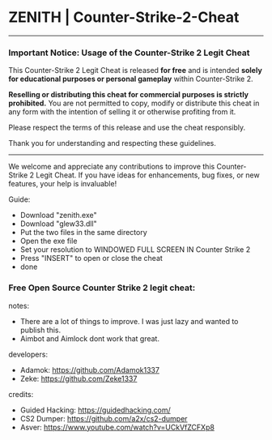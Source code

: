 # ZENITH | Counter-Strike-2-Cheat

---

### Important Notice: Usage of the Counter-Strike 2 Legit Cheat

This Counter-Strike 2 Legit Cheat is released **for free** and is intended **solely for educational purposes or personal gameplay** within Counter-Strike 2. 

**Reselling or distributing this cheat for commercial purposes is strictly prohibited.** You are not permitted to copy, modify or distribute this cheat in any form with the intention of selling it or otherwise profiting from it.

Please respect the terms of this release and use the cheat responsibly.

Thank you for understanding and respecting these guidelines.

--- 

We welcome and appreciate any contributions to improve this Counter-Strike 2 Legit Cheat. If you have ideas for enhancements, bug fixes, or new features, your help is invaluable!

Guide:
- Download "zenith.exe"
- Download "glew33.dll"
- Put the two files in the same directory
- Open the exe file
- Set your resolution to WINDOWED FULL SCREEN IN Counter Strike 2
- Press "INSERT" to open or close the cheat
- done

### Free Open Source Counter Strike 2 legit cheat:





notes:
- There are a lot of things to improve. I was just lazy and wanted to publish this.
- Aimbot and Aimlock dont work that great.

developers:
- Adamok: https://github.com/Adamok1337
- Zeke: https://github.com/Zeke1337

credits:
- Guided Hacking: https://guidedhacking.com/
- CS2 Dumper: https://github.com/a2x/cs2-dumper
- Asver: https://www.youtube.com/watch?v=UCkVfZCFXp8



